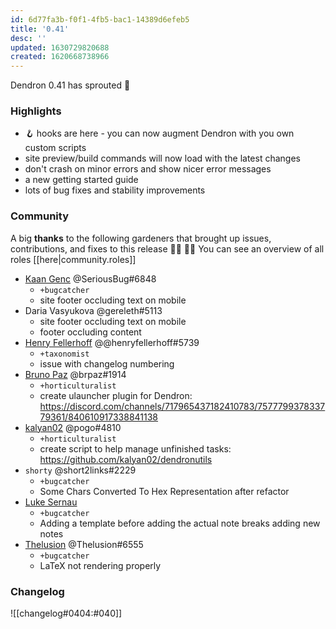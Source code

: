 ```yaml
---
id: 6d77fa3b-f0f1-4fb5-bac1-14389d6efeb5
title: '0.41'
desc: ''
updated: 1630729820688
created: 1620668738966
---
```


Dendron 0.41 has sprouted  🌱

### Highlights
- 🪝 hooks are here - you can now augment Dendron with you own custom scripts
- site preview/build commands will now load with the latest changes
- don't crash on minor errors and show nicer error messages 
- a new getting started guide 
- lots of bug fixes and stability improvements

### Community

A big **thanks** to the following gardeners that brought up issues, contributions, and fixes to this release :man_farmer: :woman_farmer: 
You can see an overview of all roles [[here|community.roles]]

- [Kaan Genc](https://github.com/SeriousBug) @SeriousBug#6848
  - `+bugcatcher`
  - site footer occluding text on mobile
- Daria Vasyukova @gereleth#5113 
  - site footer occluding text on mobile
  - footer occluding content
- [Henry Fellerhoff](https://github.com/hfellerhoff) @@henryfellerhoff#5739
  - `+taxonomist`
  - issue with changelog numbering
- [Bruno Paz](https://github.com/brpaz) @brpaz#1914 
  - `+horticulturalist`
  - create ulauncher plugin for Dendron: https://discord.com/channels/717965437182410783/757779937833779361/840610917338841138
- [kalyan02](https://github.com/kalyan02) @pogo#4810
  - `+horticulturalist`
  - create script to help manage unfinished tasks: https://github.com/kalyan02/dendronutils
- `shorty` @short2links#2229
  - `+bugcatcher`
  - Some Chars Converted To Hex Representation after refactor
- [Luke Sernau](https://github.com/lsernau)
  - `+bugcatcher`
  - Adding a template before adding the actual note breaks adding new notes 
- [Thelusion](https://github.com/RafaelCotrim) @Thelusion#6555 
  - `+bugcatcher`
  - LaTeX not rendering properly

### Changelog
![[changelog#0404:#040]]
